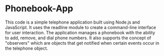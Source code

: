 # Phonebook-App

This code is a simple telephone application built using Node.js and JavaScript. It uses the readline module to create a command-line interface for user interaction. The application manages a phonebook with the ability to add, remove, and dial phone numbers. It also supports the concept of "observers" which are objects that get notified when certain events occur in the telephone object.
